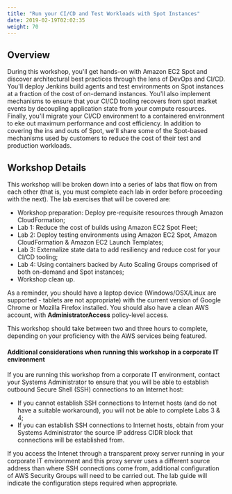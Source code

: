 ```yaml
---
title: "Run your CI/CD and Test Workloads with Spot Instances"
date: 2019-02-19T02:02:35
weight: 70
---
```


## Overview 
During this workshop, you'll get hands-on with Amazon EC2 Spot and discover architectural best practices through the lens of DevOps and CI/CD. You'll deploy Jenkins build agents and test environments on Spot instances at a fraction of the cost of on-demand instances. You'll also implement mechanisms to ensure that your CI/CD tooling recovers from spot market events by decoupling application state from your compute resources. Finally, you'll migrate your CI/CD environment to a containered environment to eke out maximum performance and cost efficiency. In addition to covering the ins and outs of Spot, we'll share some of the Spot-based mechanisms used by customers to reduce the cost of their test and production workloads.

## Workshop Details
This workshop will be broken down into a series of labs that flow on from each other (that is, you must complete each lab in order before proceeding with the next). The lab exercises that will be covered are:

* Workshop preparation: Deploy pre-requisite resources through Amazon CloudFormation;
* Lab 1: Reduce the cost of builds using Amazon EC2 Spot Fleet;
* Lab 2: Deploy testing environments using Amazon EC2 Spot, Amazon CloudFormation & Amazon EC2 Launch Templates;
* Lab 3: Externalize state data to add resiliency and reduce cost for your CI/CD tooling;
* Lab 4: Using containers backed by Auto Scaling Groups comprised of both on-demand and Spot instances;
* Workshop clean up.

As a reminder, you should have a laptop device (Windows/OSX/Linux are supported - tablets are not appropriate) with the current version of Google Chrome or Mozilla Firefox installed. You should also have a clean AWS account, with **AdministratorAccess** policy-level access. 

This workshop should take between two and three hours to complete, depending on your proficiency with the AWS services being featured.

#### Additional considerations when running this workshop in a corporate IT environment
If you are running this workshop from a corporate IT environment, contact your Systems Administrator to ensure that you will be able to establish outbound Secure Shell (SSH) connections to an Internet host:

* If you cannot establish SSH connections to Internet hosts (and do not have a suitable workaround), you will not be able to complete Labs 3 & 4;
* If you can establish SSH connections to Internet hosts, obtain from your Systems Administrator the source IP address CIDR block that connections will be established from. 

If you access the Intenet through a transparent proxy server running in your corporate IT environment and this proxy server uses a different source address than where SSH connections come from, additional configuration of AWS Security Groups will need to be carried out. The lab guide will indicate the configuration steps required when appropriate. 

